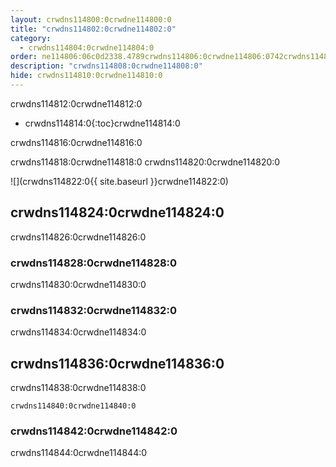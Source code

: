 ```yaml
---
layout: crwdns114800:0crwdne114800:0
title: "crwdns114802:0crwdne114802:0"
category:
  - crwdns114804:0crwdne114804:0
order: ne114806:06c0d2338.4789crwdns114806:0crwdne114806:0742crwdns114806:0crwdne114806:0
description: "crwdns114808:0crwdne114808:0"
hide: crwdns114810:0crwdne114810:0
---
```

crwdns114812:0crwdne114812:0

* crwdns114814:0{:toc}crwdne114814:0

crwdns114816:0crwdne114816:0

crwdns114818:0crwdne114818:0 crwdns114820:0crwdne114820:0

![](crwdns114822:0{{ site.baseurl }}crwdne114822:0)

## crwdns114824:0crwdne114824:0

crwdns114826:0crwdne114826:0

### crwdns114828:0crwdne114828:0

crwdns114830:0crwdne114830:0

### crwdns114832:0crwdne114832:0

crwdns114834:0crwdne114834:0

## crwdns114836:0crwdne114836:0

crwdns114838:0crwdne114838:0

`crwdns114840:0crwdne114840:0`

### crwdns114842:0crwdne114842:0

crwdns114844:0crwdne114844:0